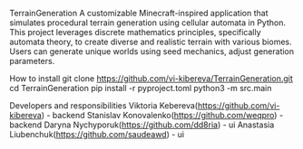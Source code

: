 TerrainGeneration
A customizable Minecraft-inspired application that simulates procedural terrain generation using cellular automata in Python. This project leverages discrete mathematics principles, specifically automata theory, to create diverse and realistic terrain with various biomes. Users can generate unique worlds using seed mechanics, adjust generation parameters.

How to install
git clone https://github.com/vi-kibereva/TerrainGeneration.git
cd TerrainGeneration
pip install -r pyproject.toml
python3 -m src.main

Developers and responsibilities
Viktoria Kebereva(https://github.com/vi-kibereva) - backend
Stanislav Konovalenko(https://github.com/weqpro) - backend
Daryna Nychyporuk(https://github.com/dd8ria) - ui
Anastasia Liubenchuk(https://github.com/saudeawd) - ui
